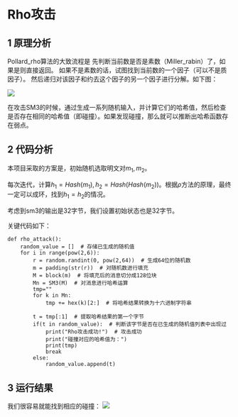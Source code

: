 # Rho攻击
## 1 原理分析
Pollard_rho算法的大致流程是 先判断当前数是否是素数（Miller_rabin）了，如果是则直接返回。 如果不是素数的话，试图找到当前数的一个因子（可以不是质因子）。 然后递归对该因子和约去这个因子的另一个因子进行分解。如下图：

![](https://user-images.githubusercontent.com/104118101/179362361-1d20b4f6-3fb8-4335-b9ba-b65ff1b45056.png)

在攻击SM3的时候，通过生成一系列随机输入，并计算它们的哈希值，然后检查是否存在相同的哈希值（即碰撞）。如果发现碰撞，那么就可以推断出哈希函数存在弱点。

## 2 代码分析
本项目采取的方案是，初始随机选取明文对$m_1,m_2$。

每次迭代，计算$h_1=Hash(m_1),h_2=Hash(Hash(m_2))$。根据$\rho$方法的原理，最终一定可以成环，找到$h_1=h_2$的情况。

考虑到sm3的输出是32字节，我们设置初始状态也是32字节。

关键代码如下：
```
def rho_attack():
    random_value = []  # 存储已生成的随机值
    for i in range(pow(2,6)):
        r = random.randint(0, pow(2,64))  # 生成64位的随机数
        m = padding(str(r))  # 对随机数进行填充
        M = block(m)  # 将填充后的消息切分成128位块
        Mn = SM3(M)  # 对消息进行哈希运算
        tmp=""
        for k in Mn:
            tmp += hex(k)[2:]  # 将哈希结果转换为十六进制字符串
            
        t = tmp[:1]  # 提取哈希结果的第一个字节
        if(t in random_value):  # 判断该字节是否在已生成的随机值列表中出现过
            print("Rho攻击成功!")  # 攻击成功
            print("碰撞对应的哈希值为：")
            print(tmp)
            break
        else:
            random_value.append(t)
```
## 3 运行结果
我们很容易就能找到相应的碰撞：
![](https://img1.imgtp.com/2023/08/02/VfyHNJVi.png)